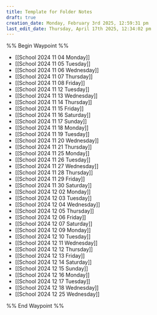 ```yaml
---
title: Template for Folder Notes
draft: true
creation_date: Monday, February 3rd 2025, 12:59:31 pm
last_edit_date: Thursday, April 17th 2025, 12:34:02 pm
---
```


%% Begin Waypoint %%
- [[School 2024 11 04 Monday]]
- [[School 2024 11 05 Tuesday]]
- [[School 2024 11 06 Wednesday]]
- [[School 2024 11 07 Thursday]]
- [[School 2024 11 08 Friday]]
- [[School 2024 11 12 Tuesday]]
- [[School 2024 11 13 Wednesday]]
- [[School 2024 11 14 Thursday]]
- [[School 2024 11 15 Friday]]
- [[School 2024 11 16 Saturday]]
- [[School 2024 11 17 Sunday]]
- [[School 2024 11 18 Monday]]
- [[School 2024 11 19 Tuesday]]
- [[School 2024 11 20 Wednesday]]
- [[School 2024 11 21 Thursday]]
- [[School 2024 11 25 Monday]]
- [[School 2024 11 26 Tuesday]]
- [[School 2024 11 27 Wednesday]]
- [[School 2024 11 28 Thursday]]
- [[School 2024 11 29 Friday]]
- [[School 2024 11 30 Saturday]]
- [[School 2024 12 02 Monday]]
- [[School 2024 12 03 Tuesday]]
- [[School 2024 12 04 Wednesday]]
- [[School 2024 12 05 Thursday]]
- [[School 2024 12 06 Friday]]
- [[School 2024 12 07 Saturday]]
- [[School 2024 12 09 Monday]]
- [[School 2024 12 10 Tuesday]]
- [[School 2024 12 11 Wednesday]]
- [[School 2024 12 12 Thursday]]
- [[School 2024 12 13 Friday]]
- [[School 2024 12 14 Saturday]]
- [[School 2024 12 15 Sunday]]
- [[School 2024 12 16 Monday]]
- [[School 2024 12 17 Tuesday]]
- [[School 2024 12 18 Wednesday]]
- [[School 2024 12 25 Wednesday]]

%% End Waypoint %%
